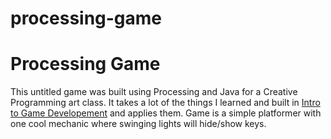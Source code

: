 # processing-game
Processing Game
==================

This untitled game was built using Processing and Java for a Creative Programming art class. It takes a lot of the things I learned and built in <a href = https://github.com/NamelessPerson/Intro-to-Game-Dev>Intro to Game Developement</a> and applies them. Game is a simple platformer with one cool mechanic where swinging lights will hide/show keys.

